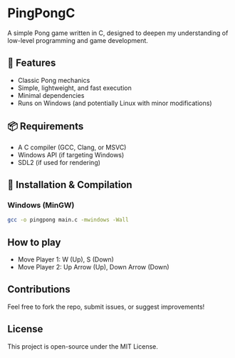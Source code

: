 # PingPongC
A simple Pong game written in C, designed to deepen my understanding of low-level programming and game development.

## 🚀 Features
- Classic Pong mechanics
- Simple, lightweight, and fast execution
- Minimal dependencies
- Runs on Windows (and potentially Linux with minor modifications)

## 📦 Requirements
- A C compiler (GCC, Clang, or MSVC)
- Windows API (if targeting Windows)
- SDL2 (if used for rendering)

## 🔧 Installation & Compilation
### Windows (MinGW)
```sh
gcc -o pingpong main.c -mwindows -Wall
```

## How to play
- Move Player 1: W (Up), S (Down)
- Move Player 2: Up Arrow (Up), Down Arrow (Down)

## Contributions
Feel free to fork the repo, submit issues, or suggest improvements!

## License
This project is open-source under the MIT License.
